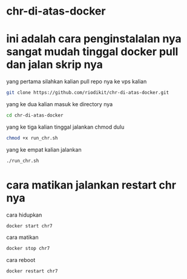 # chr-di-atas-docker
# ini adalah cara penginstalalan nya sangat mudah tinggal docker pull dan jalan skrip nya

yang pertama silahkan kalian pull repo nya ke vps kalian

```bash
git clone https://github.com/riodikit/chr-di-atas-docker.git
```

yang ke dua kalian masuk ke directory nya
```bash
cd chr-di-atas-docker
```

yang ke tiga kalian tinggal jalankan chmod dulu
```bash
chmod +x run_chr.sh
```

yang ke empat kalian jalankan 
```bash
./run_chr.sh
```

# cara matikan jalankan restart chr nya
cara hidupkan
```bash
docker start chr7
```

cara matikan
```bash
docker stop chr7
```

cara reboot 
```bash
docker restart chr7
```

